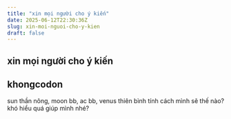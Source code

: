 ```yaml
---
title: "xin mọi người cho ý kiến"
date: 2025-06-12T22:30:36Z
slug: xin-moi-nguoi-cho-y-kien
draft: false
---
```


## xin mọi người cho ý kiến

## khongcodon

sun thần nông, moon bb, ac bb, venus thiên bình tính cách mình sẽ thế nào? khó hiểu quá giúp mình nhé?